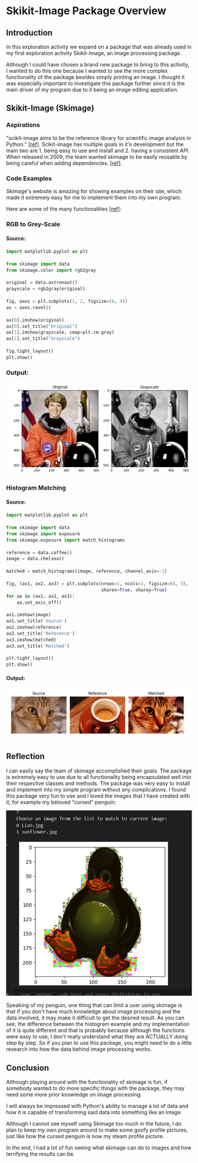 # Skikit-Image Package Overview

## Introduction

In this exploration activity we expand on a package that was already used in my first exploration activity Skikit-Image, an image processing package.

Although I could have chosen a brand new package to bring to this activity, I wanted to do this one because I wanted to see the more complex functionality of the package besides simply printing an image. I thought it was especially important to investigate this package further since it is the main driver of my program due to it being an image editing application.

## Skikit-Image (Skimage)

### Aspirations

"scikit-image aims to be the reference library for scientific image analysis in Python." [\[ref\]](https://scikit-image.org/docs/stable/about/values.html). Scikit-image has multiple goals in it's development but the main two are 1. being easy to use and install and 2. having a consistent API. When released in 2009, the team wanted skimage to be easily reusable by being careful when adding dependencies. [\[ref\]](https://ilovesymposia.com/2018/07/13/the-road-to-scikit-image-1-0/). 

### Code Examples

Skimage's website is amazing for showing examples on their site, which made it extremely easy for me to implement them into my own program.

Here are some of the many functionalities [\[ref\]](https://scikit-image.org/docs/stable/auto_examples/index.html):

### RGB to Grey-Scale

#### Source:
```python
import matplotlib.pyplot as plt

from skimage import data
from skimage.color import rgb2gray

original = data.astronaut()
grayscale = rgb2gray(original)

fig, axes = plt.subplots(1, 2, figsize=(8, 4))
ax = axes.ravel()

ax[0].imshow(original)
ax[0].set_title("Original")
ax[1].imshow(grayscale, cmap=plt.cm.gray)
ax[1].set_title("Grayscale")

fig.tight_layout()
plt.show()
```

### Output:
![image](ReadMeImages/Example1.JPG)

### Histogram Matching

#### Source:
```python
import matplotlib.pyplot as plt

from skimage import data
from skimage import exposure
from skimage.exposure import match_histograms

reference = data.coffee()
image = data.chelsea()

matched = match_histograms(image, reference, channel_axis=-1)

fig, (ax1, ax2, ax3) = plt.subplots(nrows=1, ncols=3, figsize=(8, 3),
                                    sharex=True, sharey=True)
for aa in (ax1, ax2, ax3):
    aa.set_axis_off()

ax1.imshow(image)
ax1.set_title('Source')
ax2.imshow(reference)
ax2.set_title('Reference')
ax3.imshow(matched)
ax3.set_title('Matched')

plt.tight_layout()
plt.show()
```
#### Output:
![image](ReadMeImages/Example2.JPG)


## Reflection

I can easily say the team of skimage accomplished their goals. The package is extremely easy to use due to all functionality being encapsulated well into their respective classes and methods. The package was very easy to install and implement into my simple program without any complications. I found this package very fun to use and I loved the images that I have created with it, for example my beloved "cursed" penguin:

![image](ReadMeImages/Step3.JPG)

Speaking of my penguin, one thing that can limit a user using skimage is that if you don't have much knowledge about image processing and the data involved, it may make it difficult to get the desired result. As you can see, the difference between the histogram example and my implementation of it is quite different and that is probably because although the functions were easy to use, I don't really understand what they are ACTUALLY doing step by step. So if you plan to use this package, you might need to do a little research into how the data behind image processing works.

## Conclusion

Although playing around with the functionality of skimage is fun, if somebody wanted to do more specific things with the package, they may need some more prior knowledge on image processing.

I will always be impressed with Python's ability to manage a lot of data and how it is capable of transforming said data into something like an image.

Although I cannot see myself using Skimage too much in the future, I do plan to keep my own program around to make some goofy profile pictures, just like how the cursed penguin is now my steam profile picture.

In the end, I had a lot of fun seeing what skimage can do to images and how terrifying the results can be.






